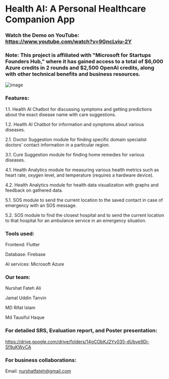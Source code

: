 # Health AI: A Personal Healthcare Companion App
### Watch the Demo on YouTube: https://www.youtube.com/watch?v=9GncLviu-2Y

### Note: This project is affiliated with "Microsoft for Startups Founders Hub," where it has gained access to a total of $6,000 Azure credits in 2 rounds and $2,500 OpenAI credits, along with other technical benefits and business resources.
![image](https://github.com/user-attachments/assets/e08cb9ca-6160-4635-8b40-df9607bcd6ea)

### Features: 

1.1. Health AI Chatbot for discussing symptoms and getting predictions about the exact disease name with care suggestions.

1.2. Health AI Chatbot for information and symptoms about various diseases.

2.1. Doctor Suggestion module for finding specific domain specialist doctors' contact information in a particular region.

3.1. Cure Suggestion module for finding home remedies for various diseases.

4.1. Health Analytics module for measuring various health metrics such as heart rate, oxygen level, and temperature (requires a hardware device).

4.2. Health Analytics module for health data visualization with graphs and feedback on gathered data.

5.1. SOS module to send the current location to the saved contact in case of emergency with an SOS message.

5.2. SOS module to find the closest hospital and to send the current location to that hospital for an ambulance service in an emergency situation.

### Tools used: 

Frontend: Flutter

Database: Firebase

AI services: Microsoft Azure


### Our team:

Nurshat Fateh Ali

Jamal Uddin Tanvin

MD Rifat Islam

Md Tausiful Haque


### For detailed SRS, Evaluation report, and Poster presentation: 
https://drive.google.com/drive/folders/14gCObKJ2Yv035-dUbye9Di-Sf9uKWvCA

### For business collaborations:
Email: nurshatfateh@gmail.com
